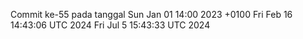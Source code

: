 Commit ke-55 pada tanggal Sun Jan 01 14:00 2023 +0100
Fri Feb 16 14:43:06 UTC 2024
Fri Jul  5 15:43:33 UTC 2024
